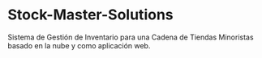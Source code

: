 # Stock-Master-Solutions
Sistema de Gestión de Inventario para una Cadena de Tiendas Minoristas basado en la nube y como aplicación web.
